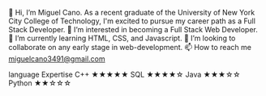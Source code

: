 👋 Hi, I’m Miguel Cano. As a recent graduate of the University of New York City College of Technology, I'm excited to pursue my career path as a Full Stack Developer.
👀 I’m interested in becoming a Full Stack Web Developer.
🌱 I’m currently learning HTML, CSS, and Javascript. 
💞️ I’m looking to collaborate on any early stage in web-development.
📫 How to reach me miguelcano3491@gmail.com

language	Expertise
C++	      ★★★★★
SQL	      ★★★★☆
Java	    ★★★☆☆
Python	  ★★☆☆☆
